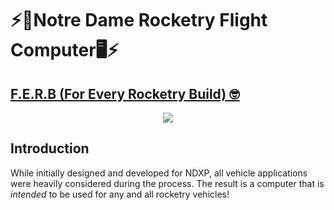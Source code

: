 # ⚡️🚀Notre Dame Rocketry Flight Computer🖥️⚡️

## <u>F.E.R.B (For Every Rocketry Build) 🤓</u>

<p align="center">
  <img src="![ferb-dancing](https://github.com/user-attachments/assets/a07edbf1-1d92-4fb3-bd18-ec18c30b36fb)"></img>
</p>


## Introduction

While initially designed and developed for NDXP, all vehicle applications were heavily considered during the process. The result is a computer that is <i>intended</i> to be used for any and all rocketry vehicles!
